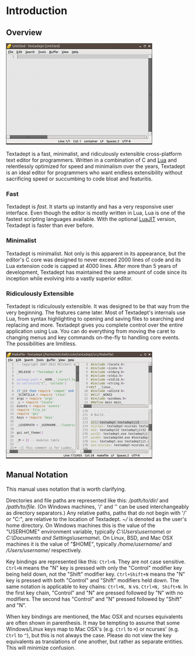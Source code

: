# Introduction

## Overview

![Textadept](images/textadept.png)

Textadept is a fast, minimalist, and ridiculously extensible cross-platform text
editor for programmers. Written in a combination of C and [Lua][] and
relentlessly optimized for speed and minimalism over the years, Textadept is an
ideal editor for programmers who want endless extensibility without sacrificing
speed or succumbing to code bloat and featuritis.

[Lua]: http://lua.org

### Fast

Textadept is _fast_. It starts up instantly and has a very responsive user
interface. Even though the editor is mostly written in Lua, Lua is one of the
fastest scripting languages available. With the optional [LuaJIT][] version,
Textadept is faster than ever before.

[LuaJIT]: http://luajit.org

### Minimalist

Textadept is minimalist. Not only is this apparent in its appearance, but the
editor's C core was designed to never exceed 2000 lines of code and its Lua
extension code is capped at 4000 lines. After more than 5 years of development,
Textadept has maintained the same amount of code since its inception while
evolving into a vastly superior editor.

### Ridiculously Extensible

Textadept is ridiculously extensible. It was designed to be that way from the
very beginning. The features came later. Most of Textadept's internals use Lua,
from syntax highlighting to opening and saving files to searching and replacing
and more. Textadept gives you complete control over the entire application using
Lua. You can do everything from moving the caret to changing menus and key
commands on-the-fly to handling core events. The possibilities are limitless.

![Split Views](images/splitviews.png)

## Manual Notation

This manual uses notation that is worth clarifying.

Directories and file paths are represented like this: */path/to/dir/* and
*/path/to/file*. (On Windows machines, '/' and '\' can be used interchangeably
as directory separators.) Any relative paths, paths that do not begin with '/'
or "C:\", are relative to the location of Textadept. *~/* is denoted as the
user's home directory. On Windows machines this is the value of the "USERHOME"
environment variable, typically *C:\Users\username\\* or
*C:\Documents and Settings\username\\*. On Linux, BSD, and Mac OSX machines
it is the value of "$HOME", typically */home/username/* and */Users/username/*
respectively.

Key bindings are represented like this: `Ctrl+N`. They are not case sensitive.
`Ctrl+N` means the "N" key is pressed with only the "Control" modifier key being
held down, not the "Shift" modifier key. `Ctrl+Shift+N` means the "N" key is
pressed with both "Control" and "Shift" modifiers held down. The same notation
is applicable to key chains: `Ctrl+N, N` vs. `Ctrl+N, Shift+N`. In the first key
chain, "Control" and "N" are pressed followed by "N" with no modifiers. The
second has "Control" and "N" pressed followed by "Shift" and "N".

When key bindings are mentioned, the Mac OSX and ncurses equivalents are often
shown in parenthesis. It may be tempting to assume that some Windows/Linux keys
map to Mac OSX's (e.g. `Ctrl` to `⌘`) or ncurses' (e.g. `Ctrl` to `^`), but this
is not always the case. Please do not view the key equivalents as translations
of one another, but rather as separate entities. This will minimize confusion.

